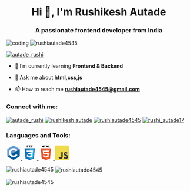 <h1 align="center">Hi 👋, I'm Rushikesh Autade</h1>
<h3 align="center">A passionate frontend developer from India</h3>
<img align="riight"alt="coding"width="400"src="https://encrypted-tbn0.gstatic.com/images?q=tbn:ANd9GcQuB_gsth2ujq8Fpo1-0gJOfXDum4-lQQgLeCGvguRa8w&s"
<p align="left"> <img src="https://komarev.com/ghpvc/?username=rushiautade4545&label=Profile%20views&color=0e75b6&style=flat" alt="rushiautade4545" /> </p>

<p align="left"> <a href="https://twitter.com/autade_rushi" target="blank"><img src="https://img.shields.io/twitter/follow/autade_rushi?logo=twitter&style=for-the-badge" alt="autade_rushi" /></a> </p>

- 🌱 I’m currently learning **Frontend & Backend**

- 💬 Ask me about **html,css,js**

- 📫 How to reach me **rushiautade4545@gmail.com**

<h3 align="left">Connect with me:</h3>
<p align="left">
<a href="https://twitter.com/autade_rushi" target="blank"><img align="center" src="https://raw.githubusercontent.com/rahuldkjain/github-profile-readme-generator/master/src/images/icons/Social/twitter.svg" alt="autade_rushi" height="30" width="40" /></a>
<a href="https://linkedin.com/in/rushikesh autade" target="blank"><img align="center" src="https://raw.githubusercontent.com/rahuldkjain/github-profile-readme-generator/master/src/images/icons/Social/linked-in-alt.svg" alt="rushikesh autade" height="30" width="40" /></a>
<a href="https://kaggle.com/rushiautade4545" target="blank"><img align="center" src="https://raw.githubusercontent.com/rahuldkjain/github-profile-readme-generator/master/src/images/icons/Social/kaggle.svg" alt="rushiautade4545" height="30" width="40" /></a>
<a href="https://instagram.com/rushi_autade17" target="blank"><img align="center" src="https://raw.githubusercontent.com/rahuldkjain/github-profile-readme-generator/master/src/images/icons/Social/instagram.svg" alt="rushi_autade17" height="30" width="40" /></a>
</p>

<h3 align="left">Languages and Tools:</h3>
<p align="left"> <a href="https://www.cprogramming.com/" target="_blank" rel="noreferrer"> <img src="https://raw.githubusercontent.com/devicons/devicon/master/icons/c/c-original.svg" alt="c" width="40" height="40"/> </a> <a href="https://www.w3schools.com/css/" target="_blank" rel="noreferrer"> <img src="https://raw.githubusercontent.com/devicons/devicon/master/icons/css3/css3-original-wordmark.svg" alt="css3" width="40" height="40"/> </a> <a href="https://www.w3.org/html/" target="_blank" rel="noreferrer"> <img src="https://raw.githubusercontent.com/devicons/devicon/master/icons/html5/html5-original-wordmark.svg" alt="html5" width="40" height="40"/> </a> <a href="https://developer.mozilla.org/en-US/docs/Web/JavaScript" target="_blank" rel="noreferrer"> <img src="https://raw.githubusercontent.com/devicons/devicon/master/icons/javascript/javascript-original.svg" alt="javascript" width="40" height="40"/> </a> </p>

<p><img align="left" src="https://github-readme-stats.vercel.app/api/top-langs?username=rushiautade4545&show_icons=true&locale=en&layout=compact" alt="rushiautade4545" /></p>

<p>&nbsp;<img align="center" src="https://github-readme-stats.vercel.app/api?username=rushiautade4545&show_icons=true&locale=en" alt="rushiautade4545" /></p>

<p><img align="center" src="https://github-readme-streak-stats.herokuapp.com/?user=rushiautade4545&" alt="rushiautade4545" /></p>
